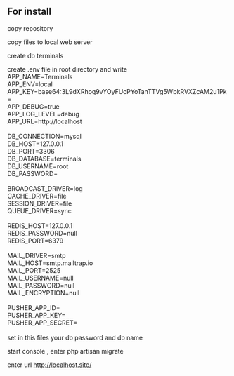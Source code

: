 ## For install

copy repository

copy files to local web server

create db terminals

create .env file in root directory and write 
<br>
APP_NAME=Terminals<br>
APP_ENV=local<br>
APP_KEY=base64:3L9dXRhoq9vYOyFUcPYoTanTTVg5WbkRVXZcAM2u1Pk=<br>
APP_DEBUG=true<br>
APP_LOG_LEVEL=debug<br>
APP_URL=http://localhost<br>
<br>
DB_CONNECTION=mysql<br>
DB_HOST=127.0.0.1<br>
DB_PORT=3306<br>
DB_DATABASE=terminals<br>
DB_USERNAME=root<br>
DB_PASSWORD=<br>
<br>
BROADCAST_DRIVER=log<br>
CACHE_DRIVER=file<br>
SESSION_DRIVER=file<br>
QUEUE_DRIVER=sync<br>
<br>
REDIS_HOST=127.0.0.1<br>
REDIS_PASSWORD=null<br>
REDIS_PORT=6379<br>
<br>
MAIL_DRIVER=smtp<br>
MAIL_HOST=smtp.mailtrap.io<br>
MAIL_PORT=2525<br>
MAIL_USERNAME=null<br>
MAIL_PASSWORD=null<br>
MAIL_ENCRYPTION=null<br>
<br>
PUSHER_APP_ID=<br>
PUSHER_APP_KEY=<br>
PUSHER_APP_SECRET=<br>
<br>
set in this files your db password and db name

start console , enter php artisan migrate

enter url http://localhost.site/
